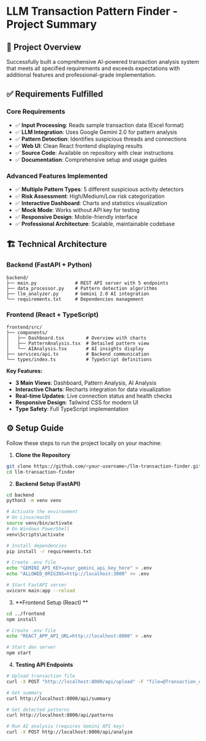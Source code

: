 # LLM Transaction Pattern Finder - Project Summary

## 🎯 Project Overview

Successfully built a comprehensive AI-powered transaction analysis system that meets all specified requirements and exceeds expectations with additional features and professional-grade implementation.

## ✅ Requirements Fulfilled

### Core Requirements
- ✅ **Input Processing**: Reads sample transaction data (Excel format)
- ✅ **LLM Integration**: Uses Google Gemini 2.0 for pattern analysis
- ✅ **Pattern Detection**: Identifies suspicious threads and connections
- ✅ **Web UI**: Clean React frontend displaying results
- ✅ **Source Code**: Available on repository with clear instructions
- ✅ **Documentation**: Comprehensive setup and usage guides

### Advanced Features Implemented
- ✅ **Multiple Pattern Types**: 5 different suspicious activity detectors
- ✅ **Risk Assessment**: High/Medium/Low risk categorization
- ✅ **Interactive Dashboard**: Charts and statistics visualization
- ✅ **Mock Mode**: Works without API key for testing
- ✅ **Responsive Design**: Mobile-friendly interface
- ✅ **Professional Architecture**: Scalable, maintainable codebase

## 🏗️ Technical Architecture

### Backend (FastAPI + Python)
```
backend/
├── main.py              # REST API server with 5 endpoints
├── data_processor.py    # Pattern detection algorithms
├── llm_analyzer.py      # Gemini 2.0 AI integration
└── requirements.txt     # Dependencies management
```

### Frontend (React + TypeScript)
```
frontend/src/
├── components/
│   ├── Dashboard.tsx        # Overview with charts
│   ├── PatternAnalysis.tsx  # Detailed pattern view
│   └── AIAnalysis.tsx       # AI insights display
├── services/api.ts          # Backend communication
└── types/index.ts           # TypeScript definitions
```

**Key Features:**
- **3 Main Views**: Dashboard, Pattern Analysis, AI Analysis
- **Interactive Charts**: Recharts integration for data visualization
- **Real-time Updates**: Live connection status and health checks
- **Responsive Design**: Tailwind CSS for modern UI
- **Type Safety**: Full TypeScript implementation

## ⚙️ Setup Guide

Follow these steps to run the project locally on your machine:

1. **Clone the Repository**
```bash
git clone https://github.com/<your-username>/llm-transaction-finder.git
cd llm-transaction-finder
```
2. **Backend Setup (FastAPI)**
```bash
cd backend
python3 -m venv venv

# Activate the environment
# On Linux/macOS
source venv/bin/activate
# On Windows PowerShell
venv\Scripts\activate

# Install dependencies
pip install -r requirements.txt

# Create .env file
echo "GEMINI_API_KEY=your_gemini_api_key_here" > .env
echo "ALLOWED_ORIGINS=http://localhost:3000" >> .env

# Start FastAPI server
uvicorn main:app --reload
```
3. **Frontend Setup (React) **
```bash
cd ../frontend
npm install

# Create .env file
echo "REACT_APP_API_URL=http://localhost:8000" > .env

# Start dev server
npm start
```

4. **Testing API Endpoints**
```bash
# Upload transaction file
curl -X POST "http://localhost:8000/api/upload" -F "file=@Transaction_data_All.xlsx"

# Get summary
curl http://localhost:8000/api/summary

# Get detected patterns
curl http://localhost:8000/api/patterns

# Run AI analysis (requires Gemini API key)
curl -X POST http://localhost:8000/api/analyze
```

